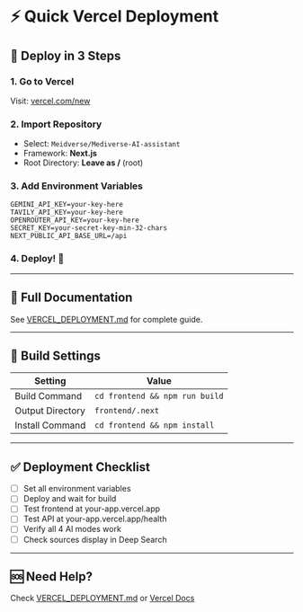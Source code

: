 # ⚡ Quick Vercel Deployment

## 🚀 Deploy in 3 Steps

### 1. Go to Vercel
Visit: [vercel.com/new](https://vercel.com/new)

### 2. Import Repository
- Select: `Meidverse/Mediverse-AI-assistant`
- Framework: **Next.js**
- Root Directory: **Leave as /** (root)

### 3. Add Environment Variables

```env
GEMINI_API_KEY=your-key-here
TAVILY_API_KEY=your-key-here
OPENROUTER_API_KEY=your-key-here
SECRET_KEY=your-secret-key-min-32-chars
NEXT_PUBLIC_API_BASE_URL=/api
```

### 4. Deploy! 🎉

---

## 📖 Full Documentation

See [VERCEL_DEPLOYMENT.md](./VERCEL_DEPLOYMENT.md) for complete guide.

---

## 🔧 Build Settings

| Setting | Value |
|---------|-------|
| Build Command | `cd frontend && npm run build` |
| Output Directory | `frontend/.next` |
| Install Command | `cd frontend && npm install` |

---

## ✅ Deployment Checklist

- [ ] Set all environment variables
- [ ] Deploy and wait for build
- [ ] Test frontend at your-app.vercel.app
- [ ] Test API at your-app.vercel.app/health
- [ ] Verify all 4 AI modes work
- [ ] Check sources display in Deep Search

---

## 🆘 Need Help?

Check [VERCEL_DEPLOYMENT.md](./VERCEL_DEPLOYMENT.md) or [Vercel Docs](https://vercel.com/docs)
